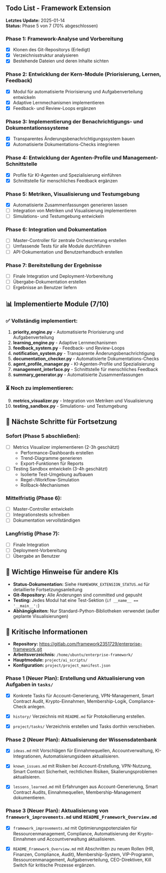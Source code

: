 ## Todo List - Framework Extension

**Letztes Update:** 2025-01-14  
**Status:** Phase 5 von 7 (70% abgeschlossen)

### Phase 1: Framework-Analyse und Vorbereitung
- [x] Klonen des Git-Repositorys (Erledigt)
- [x] Verzeichnisstruktur analysieren
- [x] Bestehende Dateien und deren Inhalte sichten

### Phase 2: Entwicklung der Kern-Module (Priorisierung, Lernen, Feedback)
- [x] Modul für automatisierte Priorisierung und Aufgabenverteilung entwickeln
- [x] Adaptive Lernmechanismen implementieren
- [x] Feedback- und Review-Loops ergänzen

### Phase 3: Implementierung der Benachrichtigungs- und Dokumentationssysteme
- [x] Transparentes Änderungsbenachrichtigungssystem bauen
- [x] Automatisierte Dokumentations-Checks integrieren

### Phase 4: Entwicklung der Agenten-Profile und Management-Schnittstelle
- [x] Profile für KI-Agenten und Spezialisierung einführen
- [x] Schnittstelle für menschliches Feedback ergänzen

### Phase 5: Metriken, Visualisierung und Testumgebung
- [x] Automatisierte Zusammenfassungen generieren lassen
- [ ] Integration von Metriken und Visualisierung implementieren
- [ ] Simulations- und Testumgebung entwickeln

### Phase 6: Integration und Dokumentation
- [ ] Master-Controller für zentrale Orchestrierung erstellen
- [ ] Umfassende Tests für alle Module durchführen
- [ ] API-Dokumentation und Benutzerhandbuch erstellen

### Phase 7: Bereitstellung der Ergebnisse
- [ ] Finale Integration und Deployment-Vorbereitung
- [ ] Übergabe-Dokumentation erstellen
- [ ] Ergebnisse an Benutzer liefern

## 📊 Implementierte Module (7/10)

### ✅ Vollständig implementiert:
1. **priority_engine.py** - Automatisierte Priorisierung und Aufgabenverteilung
2. **learning_engine.py** - Adaptive Lernmechanismen
3. **feedback_system.py** - Feedback- und Review-Loops
4. **notification_system.py** - Transparente Änderungsbenachrichtigung
5. **documentation_checker.py** - Automatisierte Dokumentations-Checks
6. **agent_profile_manager.py** - KI-Agenten-Profile und Spezialisierung
7. **management_interface.py** - Schnittstelle für menschliches Feedback
8. **summary_generator.py** - Automatisierte Zusammenfassungen

### ⏳ Noch zu implementieren:
9. **metrics_visualizer.py** - Integration von Metriken und Visualisierung
10. **testing_sandbox.py** - Simulations- und Testumgebung

## 🔧 Nächste Schritte für Fortsetzung

### Sofort (Phase 5 abschließen):
- [ ] Metrics Visualizer implementieren (2-3h geschätzt)
  - Performance-Dashboards erstellen
  - Trend-Diagramme generieren
  - Export-Funktionen für Reports
- [ ] Testing Sandbox entwickeln (3-4h geschätzt)
  - Isolierte Test-Umgebung aufbauen
  - Regel-/Workflow-Simulation
  - Rollback-Mechanismen

### Mittelfristig (Phase 6):
- [ ] Master-Controller entwickeln
- [ ] Integrationstests schreiben
- [ ] Dokumentation vervollständigen

### Langfristig (Phase 7):
- [ ] Finale Integration
- [ ] Deployment-Vorbereitung
- [ ] Übergabe an Benutzer

## 📝 Wichtige Hinweise für andere KIs

- **Status-Dokumentation:** Siehe `FRAMEWORK_EXTENSION_STATUS.md` für detaillierte Fortsetzungsanleitung
- **Git-Repository:** Alle Änderungen sind committed und gepusht
- **Testing:** Jedes Modul hat eine Test-Sektion (`if __name__ == '__main__':`)
- **Abhängigkeiten:** Nur Standard-Python-Bibliotheken verwendet (außer geplante Visualisierungen)

## 🚨 Kritische Informationen

- **Repository:** https://gitlab.com/framework2351729/enterprise-framework.git
- **Arbeitsverzeichnis:** `/home/ubuntu/enterprise-framework/`
- **Hauptmodule:** `project/ai_scripts/`
- **Konfiguration:** `project/project_manifest.json`

### Phase 1 (Neuer Plan): Erstellung und Aktualisierung von Aufgaben in `tasks/`
- [x] Konkrete Tasks für Account-Generierung, VPN-Management, Smart Contract Audit, Krypto-Einnahmen, Membership-Logik, Compliance-Check anlegen.
- [x] `history/` Verzeichnis mit `README.md` für Protokollierung erstellen.
- [x] `project/tasks/` Verzeichnis erstellen und Tasks dorthin verschieben.




### Phase 2 (Neuer Plan): Aktualisierung der Wissensdatenbank
- [x] `ideas.md` mit Vorschlägen für Einnahmequellen, Accountverwaltung, KI-Integrationen, Automatisierungsideen aktualisieren.
- [x] `known_issues.md` mit Risiken bei Account-Erstellung, VPN-Nutzung, Smart Contract Sicherheit, rechtlichen Risiken, Skalierungsproblemen aktualisieren.
- [x] `lessons_learned.md` mit Erfahrungen aus Account-Generierung, Smart Contract Audits, Einnahmequellen, Membership-Management dokumentieren.




### Phase 3 (Neuer Plan): Aktualisierung von `framework_improvements.md` und `README_Framework_Overview.md`
- [x] `framework_improvements.md` mit Optimierungspotenzialen für Ressourcenmanagement, Compliance, Automatisierung der Krypto-Einnahmen und Accountverwaltung aktualisieren.
- [x] `README_Framework_Overview.md` mit Abschnitten zu neuen Rollen (HR, Finanzen, Compliance, Audit), Membership-System, VIP-Programm, Ressourcenmanagement, Aufgabenverteilung, CEO-Direktiven, Kill Switch für kritische Prozesse ergänzen.


